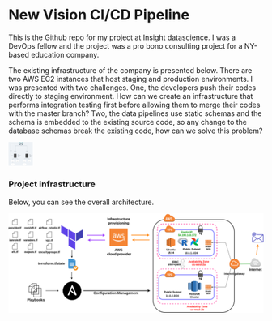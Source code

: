 # New Vision CI/CD Pipeline

This is the Github repo for my project at Insight datascience. I was a DevOps fellow and the project was a pro bono consulting project for a NY-based education company.

The existing infrastructure of the company is presented below. There are two AWS EC2 instances that host staging and production environments. I was presented with two challenges. One, the developers push their codes directly to staging environment. How can we create an infrastructure that performs integration testing first before allowing them to merge their codes with the master branch? Two, the data pipelines use static schemas and the schema is embedded to the existing source code, so any change to the database schemas break the existing code, how can we solve this problem?

<!-- ![alt text](images/current_infra.png "Existing Infrastructure") <img src="image" width="40%"> -->
<img src="images/current_infra.png" width="48">










### Project infrastructure

Below, you can see the overall architecture. 

![alt text](images/Architecturediagram.png "Project Infrastructure")
